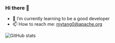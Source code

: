 ### Hi there 👋

<!--
**mytang0/mytang0** is a ✨ _special_ ✨ repository because its `README.md` (this file) appears on your GitHub profile.
-->
- 🌱 I’m currently learning to be a good developer
- 📫 How to reach me: mytang0@apache.org

![GitHub stats](https://github-readme-stats.vercel.app/api?username=mytang0&show_icons=true&theme=radical)
